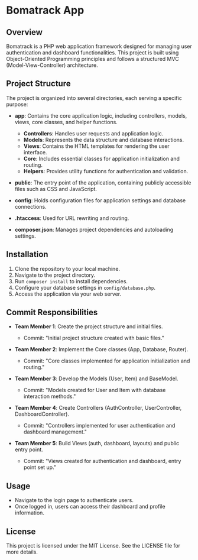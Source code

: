 # Bomatrack App

## Overview
Bomatrack is a PHP web application framework designed for managing user authentication and dashboard functionalities. This project is built using Object-Oriented Programming principles and follows a structured MVC (Model-View-Controller) architecture.

## Project Structure
The project is organized into several directories, each serving a specific purpose:

- **app**: Contains the core application logic, including controllers, models, views, core classes, and helper functions.
  - **Controllers**: Handles user requests and application logic.
  - **Models**: Represents the data structure and database interactions.
  - **Views**: Contains the HTML templates for rendering the user interface.
  - **Core**: Includes essential classes for application initialization and routing.
  - **Helpers**: Provides utility functions for authentication and validation.

- **public**: The entry point of the application, containing publicly accessible files such as CSS and JavaScript.
- **config**: Holds configuration files for application settings and database connections.
- **.htaccess**: Used for URL rewriting and routing.
- **composer.json**: Manages project dependencies and autoloading settings.

## Installation
1. Clone the repository to your local machine.
2. Navigate to the project directory.
3. Run `composer install` to install dependencies.
4. Configure your database settings in `config/database.php`.
5. Access the application via your web server.

## Commit Responsibilities
- **Team Member 1**: Create the project structure and initial files.
  - Commit: "Initial project structure created with basic files."
  
- **Team Member 2**: Implement the Core classes (App, Database, Router).
  - Commit: "Core classes implemented for application initialization and routing."
  
- **Team Member 3**: Develop the Models (User, Item) and BaseModel.
  - Commit: "Models created for User and Item with database interaction methods."
  
- **Team Member 4**: Create Controllers (AuthController, UserController, DashboardController).
  - Commit: "Controllers implemented for user authentication and dashboard management."
  
- **Team Member 5**: Build Views (auth, dashboard, layouts) and public entry point.
  - Commit: "Views created for authentication and dashboard, entry point set up."

## Usage
- Navigate to the login page to authenticate users.
- Once logged in, users can access their dashboard and profile information.

## License
This project is licensed under the MIT License. See the LICENSE file for more details.